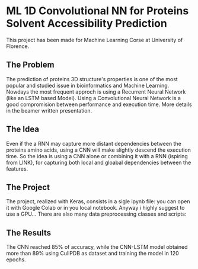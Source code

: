 # ML 1D Convolutional NN for Proteins Solvent Accessibility Prediction

This project has been made for Machine Learning Corse at University of Florence.

The Problem
------
The prediction of proteins 3D structure's properties is one of the most popular and studied issue in bioinformatics and Machine Learning.<br>
Nowdays the most frequent approch is using a Recurrent Neural Network (like an LSTM based Model).
Using a Convolutional Neural Network is a good compromision between performance and execution time.
More details in the beamer written presentation.

The Idea
------
Even if the a RNN may capture more distant dependencies between the proteins amino acids, using a CNN will make slightly descend the execution time.
So the idea is using a CNN alone or combining it with a RNN (ispiring from LINK), for capturing both local and gloabal dependencies between the features.

The Project
------
The project, realized with Keras, consists in a sigle ipynb file: you can open it with Google Colab or in you local notebook. Anyway i highly suggest to use a GPU...
There are also many data preprocessing classes and scripts:

The Results
------
The CNN reached 85% of accuracy, while the CNN-LSTM model obtained more than 89% using CullPDB as dataset and training the model in 120 epochs.

